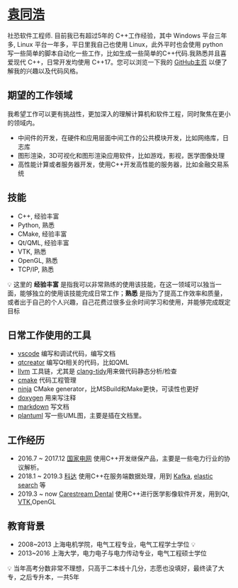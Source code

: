 # [袁同浩](mailto:michael.fay.live.com)

社恐软件工程师. 目前我已有超过5年的 C++工作经验，其中 Windows 平台三年多, Linux 平台一年多，平日里我自己也使用 Linux，此外平时也会使用 python 写一些简单的脚本自动化一些工作，比如生成一些简单的C++代码.我熟悉并且喜爱现代 C++，日常开发均使用 C++17。您可以浏览一下我的 [GitHub主页](https://github.com/maidamai0>) 以便了解我的兴趣以及代码风格。

## 期望的工作领域

我希望工作可以更有挑战性，更加深入的理解计算机和软件工程，同时聚焦在更小的领域内。

* 中间件的开发，在硬件和应用层面中间工作的公共模块开发，比如网络库，日志库
* 图形渲染，3D可视化和图形渲染应用软件，比如游戏，影视，医学图像处理
* 高性能计算或者服务器开发，使用C++开发高性能的服务器，比如金融交易系统

## 技能

* C++, 经验丰富
* Python, 熟悉
* CMake, 经验丰富
* Qt/QML, 经验丰富
* VTK, 熟悉
* OpenGL, 熟悉
* TCP/IP, 熟悉

:bulb: 这里的 **经验丰富** 是指我可以非常熟练的使用该技能，在这一领域可以独当一面，能够独立的使用该技能完成日常工作；**熟悉** 是指为了提高工作效率和质量，或者出于自己的个人兴趣，自己花费过很多业余时间学习和使用，并能够完成既定目标

## 日常工作使用的工具

* [vscode](https://code.visualstudio.com/) 编写和调试代码，编写文档
* [qtcreator](https://download.qt.io/official_releases/qtcreator/) 编写Qt相关的代码，比如QML
* [llvm](https://llvm.org/) 工具链，尤其是 [clang-tidy](https://clang.llvm.org/extra/clang-tidy/)用来做代码静态分析/检查
* [cmake](https://cmake.org/) 代码工程管理
* [ninja](https://ninja-build.org/) CMake generator，比MSBuild和Make更快，可读性也更好
* [doxygen](https://www.doxygen.nl/index.html) 用来写注释
* [markdown](https://www.markdownguide.org/) 写文档
* [plantuml](https://plantuml.com/) 写一些UML图，主要是插在文档里。

## 工作经历

* 2016.7 ~ 2017.12 [国家电网](http://www.sgcc.com.cn/) 使用C++开发继保产品，主要是一些电力行业的协议解析。
* 2018.1 ~ 2019.3 [科达](https://www.kedacom.com/cn/) 使用C++在服务端数据处理，用到 [Kafka](https://kafka.apache.org/), [elastic search](https://www.elastic.co/) 等
* 2019.3 ~ now [Carestream Dental](https://www.carestreamdental.com/en-us) 使用C++进行医学影像软件开发，用到Qt, [VTK](https://vtk.org/),OpenGL

## 教育背景

* 2008~2013 上海电机学院，电气工程专业，电气工程学士学位 :bulb:
* 2013~2016 上海大学，电力电子与电力传动专业，电气工程硕士学位

:bulb: 当年高考分数非常不理想，只高于二本线十几分，志愿也没填好，最终读了大专，之后专升本，一共5年
